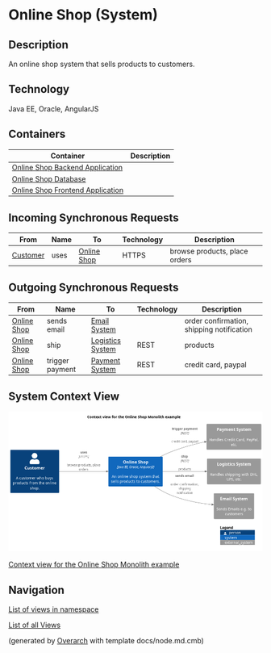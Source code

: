 
# Online Shop (System)
## Description
An online shop system that sells products to customers.


## Technology
Java EE, Oracle, AngularJS
## Containers
| Container | Description |
|---|---|
| [Online Shop Backend Application](../../../../software-development/architecture/example/monolith/online-shop-backend.md)|  |
| [Online Shop Database](../../../../software-development/architecture/example/monolith/online-shop-db.md)|  |
| [Online Shop Frontend Application](../../../../software-development/architecture/example/monolith/online-shop-frontend.md)|  |
## Incoming Synchronous Requests 
| From | Name | To | Technology | Description |
|---|---|---|---|---|
| [Customer](../../../../software-development/architecture/example/monolith/customer.md) | uses | [Online Shop](../../../../software-development/architecture/example/monolith/online-shop-system.md) | HTTPS | browse products, place orders |
## Outgoing Synchronous Requests 
| From | Name | To | Technology | Description |
|---|---|---|---|---|
| [Online Shop](../../../../software-development/architecture/example/monolith/online-shop-system.md) | sends email | [Email System](../../../../software-development/architecture/example/monolith/email-system.md) |  | order confirmation, shipping notification |
| [Online Shop](../../../../software-development/architecture/example/monolith/online-shop-system.md) | ship | [Logistics System](../../../../software-development/architecture/example/monolith/logistics-system.md) | REST | products |
| [Online Shop](../../../../software-development/architecture/example/monolith/online-shop-system.md) | trigger payment | [Payment System](../../../../software-development/architecture/example/monolith/payment-system.md) | REST | credit card, paypal |

## System Context View
![Context view for the Online Shop Monolith example](../../../../software-development/architecture/example/monolith/context-view.png)

[Context view for the Online Shop Monolith example](../../../../software-development/architecture/example/monolith/context-view.md)


## Navigation
[List of views in namespace](./views-in-namespace.md)

[List of all Views](../../../../views.md)


(generated by [Overarch](https://github.com/soulspace-org/overarch) with template docs/node.md.cmb)
